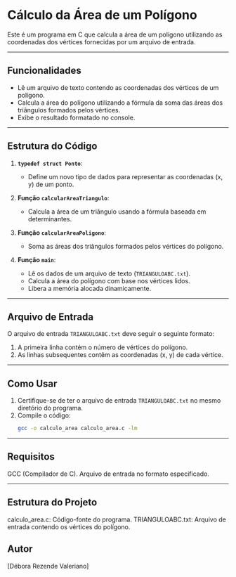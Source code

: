 # Cálculo da Área de um Polígono

Este é um programa em C que calcula a área de um polígono utilizando as coordenadas dos vértices fornecidas por um arquivo de entrada.

---

## Funcionalidades

- Lê um arquivo de texto contendo as coordenadas dos vértices de um polígono.
- Calcula a área do polígono utilizando a fórmula da soma das áreas dos triângulos formados pelos vértices.
- Exibe o resultado formatado no console.

---

## Estrutura do Código

1. **`typedef struct Ponto`**:
   - Define um novo tipo de dados para representar as coordenadas (x, y) de um ponto.
   
2. **Função `calcularAreaTriangulo`**:
   - Calcula a área de um triângulo usando a fórmula baseada em determinantes.
   
3. **Função `calcularAreaPoligono`**:
   - Soma as áreas dos triângulos formados pelos vértices do polígono.

4. **Função `main`**:
   - Lê os dados de um arquivo de texto (`TRIANGULOABC.txt`).
   - Calcula a área do polígono com base nos vértices lidos.
   - Libera a memória alocada dinamicamente.

---

## Arquivo de Entrada

O arquivo de entrada `TRIANGULOABC.txt` deve seguir o seguinte formato:

1. A primeira linha contém o número de vértices do polígono.
2. As linhas subsequentes contêm as coordenadas (x, y) de cada vértice.


---

## Como Usar

1. Certifique-se de ter o arquivo de entrada `TRIANGULOABC.txt` no mesmo diretório do programa.
2. Compile o código:
   ```bash
   gcc -o calculo_area calculo_area.c -lm

   
---

## Requisitos
GCC (Compilador de C).
Arquivo de entrada no formato especificado.


---

## Estrutura do Projeto
calculo_area.c: Código-fonte do programa.
TRIANGULOABC.txt: Arquivo de entrada contendo os vértices do polígono.

## Autor
[Débora Rezende Valeriano]



